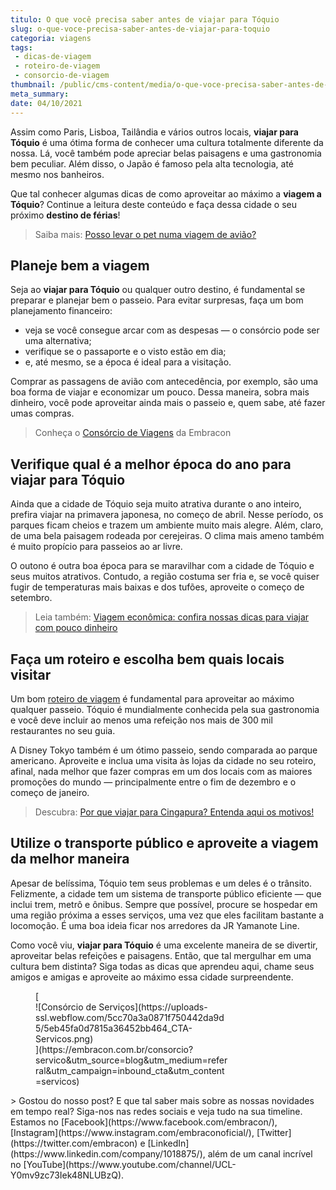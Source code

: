 ```yaml
---
titulo: O que você precisa saber antes de viajar para Tóquio
slug: o-que-voce-precisa-saber-antes-de-viajar-para-toquio
categoria: viagens
tags:
 - dicas-de-viagem
 - roteiro-de-viagem
 - consorcio-de-viagem
thumbnail: /public/cms-content/media/o-que-voce-precisa-saber-antes-de-viajar-para-toquio.jpeg
meta_summary: 
date: 04/10/2021
---
```

Assim como Paris, Lisboa, Tailândia e vários outros locais, **viajar para Tóquio** é uma ótima forma de conhecer uma cultura totalmente diferente da nossa. Lá, você também pode apreciar belas paisagens e uma gastronomia bem peculiar. Além disso, o Japão é famoso pela alta tecnologia, até mesmo nos banheiros.

Que tal conhecer algumas dicas de como aproveitar ao máximo a **viagem a Tóquio**? Continue a leitura deste conteúdo e faça dessa cidade o seu próximo **destino de férias**!

> Saiba mais: [Posso levar o pet numa viagem de avião? ](https://www.embracon.com.br/blog/posso-levar-o-pet-numa-viagem-de-aviao)

Planeje bem a viagem
--------------------

Seja ao **viajar para Tóquio** ou qualquer outro destino, é fundamental se preparar e planejar bem o passeio. Para evitar surpresas, faça um bom planejamento financeiro:

- veja se você consegue arcar com as despesas — o consórcio pode ser uma alternativa;
- verifique se o passaporte e o visto estão em dia;
- e, até mesmo, se a época é ideal para a visitação.

Comprar as passagens de avião com antecedência, por exemplo, são uma boa forma de viajar e economizar um pouco. Dessa maneira, sobra mais dinheiro, você pode aproveitar ainda mais o passeio e, quem sabe, até fazer umas compras.

> Conheça o [Consórcio de Viagens](https://www.embracon.com.br/blog/consorcio-de-viagens-o-que-e-e-como-funciona) da Embracon

Verifique qual é a melhor época do ano para viajar para Tóquio
--------------------------------------------------------------

Ainda que a cidade de Tóquio seja muito atrativa durante o ano inteiro, prefira viajar na primavera japonesa, no começo de abril. Nesse período, os parques ficam cheios e trazem um ambiente muito mais alegre. Além, claro, de uma bela paisagem rodeada por cerejeiras. O clima mais ameno também é muito propício para passeios ao ar livre.

O outono é outra boa época para se maravilhar com a cidade de Tóquio e seus muitos atrativos. Contudo, a região costuma ser fria e, se você quiser fugir de temperaturas mais baixas e dos tufões, aproveite o começo de setembro.

> Leia também: [Viagem econômica: confira nossas dicas para viajar com pouco dinheiro](https://www.embracon.com.br/blog/viagem-economica-confira-nossas-dicas-para-viajar-com-pouco-dinheiro)

Faça um roteiro e escolha bem quais locais visitar
--------------------------------------------------

Um bom [roteiro de viagem](https://www.embracon.com.br/blog/saiba-como-montar-um-roteiro-de-viagem-em-7-passos) é fundamental para aproveitar ao máximo qualquer passeio. Tóquio é mundialmente conhecida pela sua gastronomia e você deve incluir ao menos uma refeição nos mais de 300 mil restaurantes no seu guia.

A Disney Tokyo também é um ótimo passeio, sendo comparada ao parque americano. Aproveite e inclua uma visita às lojas da cidade no seu roteiro, afinal, nada melhor que fazer compras em um dos locais com as maiores promoções do mundo — principalmente entre o fim de dezembro e o começo de janeiro.

> Descubra: [Por que viajar para Cingapura? Entenda aqui os motivos!](https://www.embracon.com.br/blog/por-que-viajar-para-cingapura-entenda-aqui-os-motivos)

Utilize o transporte público e aproveite a viagem da melhor maneira
-------------------------------------------------------------------

Apesar de belíssima, Tóquio tem seus problemas e um deles é o trânsito. Felizmente, a cidade tem um sistema de transporte público eficiente — que inclui trem, metrô e ônibus. Sempre que possível, procure se hospedar em uma região próxima a esses serviços, uma vez que eles facilitam bastante a locomoção. É uma boa ideia ficar nos arredores da JR Yamanote Line.

Como você viu, **viajar para Tóquio** é uma excelente maneira de se divertir, aproveitar belas refeições e paisagens. Então, que tal mergulhar em uma cultura bem distinta? Siga todas as dicas que aprendeu aqui, chame seus amigos e amigas e aproveite ao máximo essa cidade surpreendente.

<figure class="w-richtext-figure-type-image w-richtext-align-center" style="max-width:310px">[<div>![Consórcio de Serviços](https://uploads-ssl.webflow.com/5cc70a3a0871f750442da9d5/5eb45fa0d7815a36452bb464_CTA-Servicos.png)</div>](https://embracon.com.br/consorcio?servico&utm_source=blog&utm_medium=referral&utm_campaign=inbound_cta&utm_content=servicos)</figure>> Gostou do nosso post? E que tal saber mais sobre as nossas novidades em tempo real? Siga-nos nas redes sociais e veja tudo na sua timeline. Estamos no [Facebook](https://www.facebook.com/embracon/), [Instagram](https://www.instagram.com/embraconoficial/), [Twitter](https://twitter.com/embracon) e [LinkedIn](https://www.linkedin.com/company/1018875/), além de um canal incrível no [YouTube](https://www.youtube.com/channel/UCL-Y0mv9zc73Iek48NLUBzQ).
